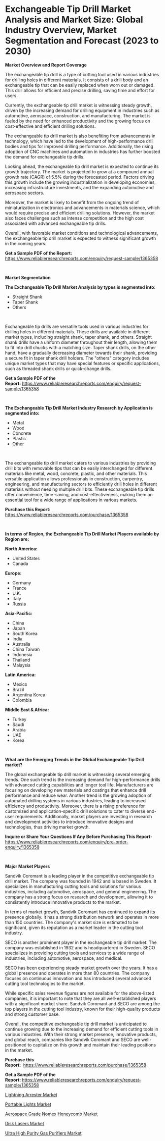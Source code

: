 <p><h1>Exchangeable Tip Drill Market Analysis and Market Size: Global Industry Overview, Market Segmentation and Forecast (2023 to 2030)</h1></p><p><strong>Market Overview and Report Coverage</strong></p>
<p><p>The exchangeable tip drill is a type of cutting tool used in various industries for drilling holes in different materials. It consists of a drill body and an exchangeable tip that can be easily replaced when worn out or damaged. This drill allows for efficient and precise drilling, saving time and effort for users.</p><p>Currently, the exchangeable tip drill market is witnessing steady growth, driven by the increasing demand for drilling equipment in industries such as automotive, aerospace, construction, and manufacturing. The market is fueled by the need for enhanced productivity and the growing focus on cost-effective and efficient drilling solutions.</p><p>The exchangeable tip drill market is also benefiting from advancements in technology, which have led to the development of high-performance drill bodies and tips for improved drilling performance. Additionally, the rising adoption of CNC machines and automation in industries has further boosted the demand for exchangeable tip drills.</p><p>Looking ahead, the exchangeable tip drill market is expected to continue its growth trajectory. The market is projected to grow at a compound annual growth rate (CAGR) of 5.5% during the forecasted period. Factors driving this growth include the growing industrialization in developing economies, increasing infrastructure investments, and the expanding automotive and aerospace sectors.</p><p>Moreover, the market is likely to benefit from the ongoing trend of miniaturization in electronics and advancements in materials science, which would require precise and efficient drilling solutions. However, the market also faces challenges such as intense competition and the high cost associated with advanced exchangeable tip drills.</p><p>Overall, with favorable market conditions and technological advancements, the exchangeable tip drill market is expected to witness significant growth in the coming years.</p></p>
<p><strong>Get a Sample PDF of the Report:</strong> <a href="https://www.reliableresearchreports.com/enquiry/request-sample/1365358">https://www.reliableresearchreports.com/enquiry/request-sample/1365358</a></p>
<p>&nbsp;</p>
<p><strong>Market Segmentation</strong></p>
<p><strong>The Exchangeable Tip Drill Market Analysis by types is segmented into:</strong></p>
<p><ul><li>Straight Shank</li><li>Taper Shank</li><li>Others</li></ul></p>
<p>&nbsp;</p>
<p><p>Exchangeable tip drills are versatile tools used in various industries for drilling holes in different materials. These drills are available in different market types, including straight shank, taper shank, and others. Straight shank drills have a uniform diameter throughout their length, allowing them to fit into drill chucks with a matching size. Taper shank drills, on the other hand, have a gradually decreasing diameter towards their shank, providing a secure fit in taper shank drill holders. The "others" category includes unique market types that may have special features or specific applications, such as threaded shank drills or quick-change drills.</p></p>
<p><strong>Get a Sample PDF of the Report:</strong>&nbsp;<a href="https://www.reliableresearchreports.com/enquiry/request-sample/1365358">https://www.reliableresearchreports.com/enquiry/request-sample/1365358</a></p>
<p>&nbsp;</p>
<p><strong>The Exchangeable Tip Drill Market Industry Research by Application is segmented into:</strong></p>
<p><ul><li>Metal</li><li>Wood</li><li>Concrete</li><li>Plastic</li><li>Other</li></ul></p>
<p>&nbsp;</p>
<p><p>The exchangeable tip drill market caters to various industries by providing drill bits with removable tips that can be easily interchanged for different materials like metal, wood, concrete, plastic, and other materials. This versatile application allows professionals in construction, carpentry, engineering, and manufacturing sectors to efficiently drill holes in different materials without needing multiple drill bits. These exchangeable tip drills offer convenience, time-saving, and cost-effectiveness, making them an essential tool for a wide range of applications in various markets.</p></p>
<p><strong>Purchase this Report:</strong>&nbsp; <a href="https://www.reliableresearchreports.com/purchase/1365358">https://www.reliableresearchreports.com/purchase/1365358</a></p>
<p>&nbsp;</p>
<p><strong>In terms of Region, the Exchangeable Tip Drill Market Players available by Region are:</strong></p>
<p>
    <p> <strong> North America: </strong>
        <ul>
            <li>United States</li>
            <li>Canada</li>
        </ul>
        </p> 
    <p> <strong> Europe: </strong>
        <ul>
            <li>Germany</li>
            <li>France</li>
            <li>U.K.</li>
            <li>Italy</li>
            <li>Russia</li>
        </ul>
        </p> 
    <p> <strong> Asia-Pacific: </strong>
        <ul>
            <li>China</li>
            <li>Japan</li>
            <li>South Korea</li>
            <li>India</li>
            <li>Australia</li>
            <li>China Taiwan</li>
            <li>Indonesia</li>
            <li>Thailand</li>
            <li>Malaysia</li>
        </ul>
        </p> 
    <p> <strong> Latin America: </strong>
        <ul>
            <li>Mexico</li>
            <li>Brazil</li>
            <li>Argentina Korea</li>
            <li>Colombia</li>
        </ul>
        </p> 
    <p> <strong> Middle East & Africa: </strong>
        <ul>
            <li>Turkey</li>
            <li>Saudi</li>
            <li>Arabia</li>
            <li>UAE</li>
            <li>Korea</li>
        </ul>
    </p>
    </p>
<p>&nbsp;</p>
<p><strong>What are the Emerging Trends in the Global Exchangeable Tip Drill market?</strong></p>
<p><p>The global exchangeable tip drill market is witnessing several emerging trends. One such trend is the increasing demand for high-performance drills with advanced cutting capabilities and longer tool life. Manufacturers are focusing on developing new materials and coatings that enhance drill performance and reduce wear. Another trend is the growing adoption of automated drilling systems in various industries, leading to increased efficiency and productivity. Moreover, there is a rising preference for customized and application-specific drill solutions to cater to diverse end-user requirements. Additionally, market players are investing in research and development activities to introduce innovative designs and technologies, thus driving market growth.</p></p>
<p><strong>Inquire or Share Your Questions If Any Before Purchasing This Report</strong>- <a href="https://www.reliableresearchreports.com/enquiry/pre-order-enquiry/1365358">https://www.reliableresearchreports.com/enquiry/pre-order-enquiry/1365358</a></p>
<p>&nbsp;</p>
<p><strong>Major Market Players</strong></p>
<p><p>Sandvik Coromant is a leading player in the competitive exchangeable tip drill market. The company was founded in 1942 and is based in Sweden. It specializes in manufacturing cutting tools and solutions for various industries, including automotive, aerospace, and general engineering. The company has a strong focus on research and development, allowing it to consistently introduce innovative products to the market.</p><p>In terms of market growth, Sandvik Coromant has continued to expand its presence globally. It has a strong distribution network and operates in more than 150 countries. The company's market size is estimated to be significant, given its reputation as a market leader in the cutting tool industry.</p><p>SECO is another prominent player in the exchangeable tip drill market. The company was established in 1932 and is headquartered in Sweden. SECO specializes in providing cutting tools and services to a wide range of industries, including automotive, aerospace, and medical.</p><p>SECO has been experiencing steady market growth over the years. It has a global presence and operates in more than 80 countries. The company focuses on continuous innovation and has introduced several advanced cutting tool technologies to the market.</p><p>While specific sales revenue figures are not available for the above-listed companies, it is important to note that they are all well-established players with a significant market share. Sandvik Coromant and SECO are among the top players in the cutting tool industry, known for their high-quality products and strong customer base.</p><p>Overall, the competitive exchangeable tip drill market is anticipated to continue growing due to the increasing demand for efficient cutting tools in various industries. With their strong market presence, innovative products, and global reach, companies like Sandvik Coromant and SECO are well-positioned to capitalize on this growth and maintain their leading positions in the market.</p></p>
<p><strong>Purchase this Report:</strong>&nbsp;&nbsp;<a href="https://www.reliableresearchreports.com/purchase/1365358">https://www.reliableresearchreports.com/purchase/1365358</a></p>
<p></p>
<p><strong>Get a Sample PDF of the Report:</strong>&nbsp;<a href="https://www.reliableresearchreports.com/enquiry/request-sample/1365358">https://www.reliableresearchreports.com/enquiry/request-sample/1365358</a></p>
<p><p><a href="https://www.linkedin.com/pulse/lightning-arrester-market-size-growth-forecast-from-2023-vlhnc/">Lightning Arrester Market</a></p><p><a href="https://www.linkedin.com/pulse/portable-lights-market-challenges-opportunities-growth-sxkwe/">Portable Lights Market</a></p><p><a href="https://github.com/mabutironaldo/Market-Research-Report-List-1/blob/main/aerospace-grade-nomex-honeycomb-market.md">Aerospace Grade Nomex Honeycomb Market</a></p><p><a href="https://medium.com/@krithi.reportprime/disk-lasers-market-size-growth-forecast-2023-2030-813518d9c9b0">Disk Lasers Market</a></p><p><a href="https://github.com/castoriffic/Market-Research-Report-List-1/blob/main/ultra-high-purity-gas-purifiers-market.md">Ultra High Purity Gas Purifiers Market</a></p></p>